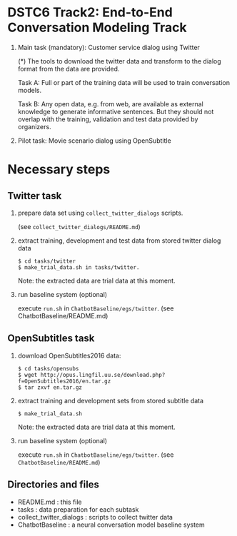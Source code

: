 # DSTC6 Track2: End-to-End Conversation Modeling Track

1. Main task (mandatory): Customer service dialog using Twitter

    (*) The tools to download the twitter data and transform to the dialog format from the data are provided. 


    Task A: Full or part of the training data will be used to train conversation models. 

    Task B: Any open data, e.g. from web, are available as external knowledge to generate informative sentences. But they should not overlap with the training, validation and test data provided by organizers.

2. Pilot task: Movie scenario dialog using OpenSubtitle

# Necessary steps

## Twitter task

1. prepare data set using `collect_twitter_dialogs` scripts.

    (see `collect_twitter_dialogs/README.md`)
   
2. extract training, development and test data from stored twitter dialog data
    
    ```
    $ cd tasks/twitter
    $ make_trial_data.sh in tasks/twitter.
    ```

    Note: the extracted data are trial data at this moment.

3. run baseline system (optional)

    execute `run.sh` in `ChatbotBaseline/egs/twitter`.
    (see ChatbotBaseline/README.md)

## OpenSubtitles task

1. download OpenSubtitles2016 data:

    ```
    $ cd tasks/opensubs
    $ wget http://opus.lingfil.uu.se/download.php?f=OpenSubtitles2016/en.tar.gz
    $ tar zxvf en.tar.gz
    ```

2. extract training and development sets from stored subtitle data 

    ```
    $ make_trial_data.sh
    ```

    Note: the extracted data are trial data at this moment.

3. run baseline system (optional)

    execute `run.sh` in `ChatbotBaseline/egs/twitter`.
    (see `ChatbotBaseline/README.md`)

## Directories and files
* README.md : this file
* tasks : data preparation for each subtask
* collect_twitter_dialogs : scripts to collect twitter data
* ChatbotBaseline : a neural conversation model baseline system

